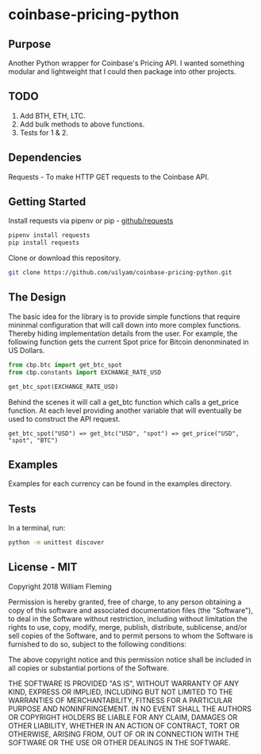 # coinbase-pricing-python

## Purpose

Another Python wrapper for Coinbase's Pricing API.  I wanted something modular and lightweight that I could then package into other projects.

## TODO

1. Add BTH, ETH, LTC.
2. Add bulk methods to above functions.
3. Tests for 1 & 2.

## Dependencies

Requests - To make HTTP GET requests to the Coinbase API.

## Getting Started

Install requests via pipenv or pip - [github/requests](https://github.com/requests/requests)

```bash
pipenv install requests
pip install requests
```

Clone or download this repository.

```bash
git clone https://github.com/uilyam/coinbase-pricing-python.git
```

## The Design

The basic idea for the library is to provide simple functions that require
mininmal configuration that will call down into more complex functions.  Thereby hiding implementation details from the user.  For example, the following function gets the current Spot price for Bitcoin denonminated in US Dollars.

```python
from cbp.btc import get_btc_spot
from cbp.constants import EXCHANGE_RATE_USD

get_btc_spot(EXCHANGE_RATE_USD)
```

Behind the scenes it will call a get_btc function which calls a get_price function.  At each level providing another variable that will eventually be used to construct the API request.

```text
get_btc_spot("USD") => get_btc("USD", "spot") => get_price("USD", "spot", "BTC")
```

## Examples

Examples for each currency can be found in the examples directory.

## Tests

In a terminal, run:

```bash
python -m unittest discover
```

## License - MIT

Copyright 2018 William Fleming

Permission is hereby granted, free of charge, to any person obtaining a copy of this software and associated documentation files (the "Software"), to deal in the Software without restriction, including without limitation the rights to use, copy, modify, merge, publish, distribute, sublicense, and/or sell copies of the Software, and to permit persons to whom the Software is furnished to do so, subject to the following conditions:

The above copyright notice and this permission notice shall be included in all copies or substantial portions of the Software.

THE SOFTWARE IS PROVIDED "AS IS", WITHOUT WARRANTY OF ANY KIND, EXPRESS OR IMPLIED, INCLUDING BUT NOT LIMITED TO THE WARRANTIES OF MERCHANTABILITY, FITNESS FOR A PARTICULAR PURPOSE AND NONINFRINGEMENT. IN NO EVENT SHALL THE AUTHORS OR COPYRIGHT HOLDERS BE LIABLE FOR ANY CLAIM, DAMAGES OR OTHER LIABILITY, WHETHER IN AN ACTION OF CONTRACT, TORT OR OTHERWISE, ARISING FROM, OUT OF OR IN CONNECTION WITH THE SOFTWARE OR THE USE OR OTHER DEALINGS IN THE SOFTWARE.